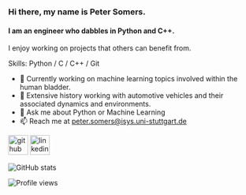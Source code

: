 ### Hi there, my name is Peter Somers.
#### I am an engineer who dabbles in Python and C++.


I enjoy working on projects that others can benefit from. 

Skills: Python / C / C++ / Git 

- 🔭 Currently working on machine learning topics involved within the human bladder.
- 🔭 Extensive history working with automotive vehicles and their associated dynamics and environments.
- 💬 Ask me about Python or Machine Learning
- 📫 Reach me at peter.somers@isys.uni-stuttgart.de


[<img src='https://cdn.jsdelivr.net/npm/simple-icons@3.0.1/icons/github.svg' alt='github' height='40'>](https://github.com/psomers3)  [<img src='https://cdn.jsdelivr.net/npm/simple-icons@3.0.1/icons/linkedin.svg' alt='linkedin' height='40'>](https://www.linkedin.com/in/peter-w-somers/)

![GitHub stats](https://github-readme-stats.vercel.app/api?username=psomers3&show_icons=true)  

![Profile views](https://gpvc.arturio.dev/psomers3) 
